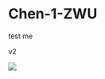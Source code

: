 # Chen-1-ZWU
test me

v2

![](https://cdn.jsdelivr.net/gh/PeterChen12345/image/img/%E5%BE%AE%E4%BF%A1%E5%9B%BE%E7%89%87_20240427190711.jpg)